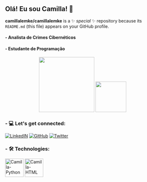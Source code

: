 ## Olá! Eu sou Camilla! 🐅

**camillalemke/camillalemke** is a ✨ _special_ ✨ repository because its `README.md` (this file) appears on your GitHub profile.

#### - Analista de Crimes Cibernéticos 
#### - Estudante de Programação


<div align="center">
  <img height="180em" src="https://github-readme-stats.vercel.app/api?username=camillalemke&show_icons=true&theme=synthwave&include_all_commits=true&count_private=true"/>
  <img height="100em" src="https://github-readme-stats.vercel.app/api/top-langs/?username=camillalemke&layout=compact&langs_count=7&theme=cobalt"/>
</div>


  ### - 💻 Let's get connected:

  [![LinkedIN](https://img.shields.io/badge/LinkedIn-0077B5?style=for-the-badge&logo=linkedin&logoColor=white)](https://www.linkedin.com/in/camilla-santana-b728312a4/)
  [![GitHub](https://img.shields.io/badge/GitHub-100000?style=for-the-badge&logo=github&logoColor=white)](https://github.com/camillalemke)
  [![Twitter](https://img.shields.io/badge/Twitter-1DA1F2?style=for-the-badge&logo=twitter&logoColor=white)](https://twitter.com/camillemke)

  ### - 🛠️ Technologies: 
  <div> 
  <img align="centeer" alt="Camilla-Python" height="60" widht="70" src="https://cdn.jsdelivr.net/gh/devicons/devicon@latest/icons/python/python-original.svg"/>
  <img align="centeer" alt="Camilla-HTML" height="60" widht="70"   src="https://cdn.jsdelivr.net/gh/devicons/devicon@latest/icons/html5/html5-original.svg"/>
                                     
 </div>

  
  
                                                                                                      




  

 

  






